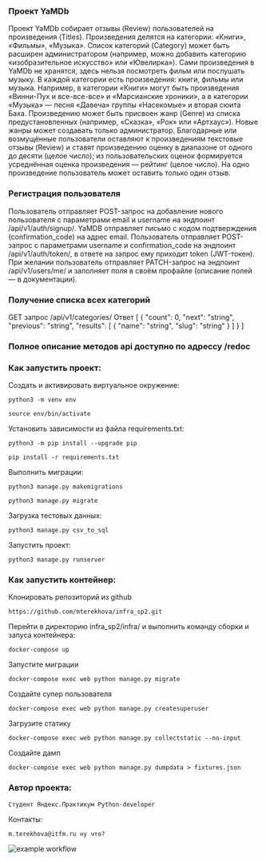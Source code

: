 ### Проект YaMDb

Проект YaMDb собирает отзывы (Review) пользователей на произведения (Titles). 
Произведения делятся на категории: «Книги», «Фильмы», «Музыка». Список категорий (Category) может быть расширен администратором (например, можно добавить категорию «изобразительное искусство» или «Ювелирка»).
Сами произведения в YaMDb не хранятся, здесь нельзя посмотреть фильм или послушать музыку.
В каждой категории есть произведения: книги, фильмы или музыка. Например, в категории «Книги» могут быть произведения «Винни-Пух и все-все-все» и «Марсианские хроники», а в категории «Музыка» — песня «Давеча» группы «Насекомые» и вторая сюита Баха.
Произведению может быть присвоен жанр (Genre) из списка предустановленных (например, «Сказка», «Рок» или «Артхаус»). Новые жанры может создавать только администратор.
Благодарные или возмущённые пользователи оставляют к произведениям текстовые отзывы (Review) и ставят произведению оценку в диапазоне от одного до десяти (целое число); из пользовательских оценок формируется усреднённая оценка произведения — рейтинг (целое число). На одно произведение пользователь может оставить только один отзыв.

### Регистрация пользователя
Пользователь отправляет POST-запрос на добавление нового пользователя с параметрами email и username на эндпоинт /api/v1/auth/signup/.
YaMDB отправляет письмо с кодом подтверждения (confirmation_code) на адрес email.
Пользователь отправляет POST-запрос с параметрами username и confirmation_code на эндпоинт /api/v1/auth/token/, в ответе на запрос ему приходит token (JWT-токен).
При желании пользователь отправляет PATCH-запрос на эндпоинт /api/v1/users/me/ и заполняет поля в своём профайле (описание полей — в документации).

### Получение списка всех категорий
GET запрос /api/v1/categories/
Ответ
[
  {
    "count": 0,
    "next": "string",
    "previous": "string",
    "results": [
      {
        "name": "string",
        "slug": "string"
      }
    ]
  }
]

### Полное описание методов api доступно по адрессу /redoc

### Как запустить проект:

Cоздать и активировать виртуальное окружение:

```
python3 -m venv env
```

```
source env/bin/activate
```

Установить зависимости из файла requirements.txt:

```
python3 -m pip install --upgrade pip
```

```
pip install -r requirements.txt
```

Выполнить миграции:

```
python3 manage.py makemigrations
```

```
python3 manage.py migrate
```

Загрузка тестовых данных:

```
python3 manage.py csv_to_sql
```

Запустить проект:

```
python3 manage.py runserver
```
### Как запустить контейнер:

Клонировать репозиторий из github

```
https://github.com/mterekhova/infra_sp2.git
```

Перейти в директорию infra_sp2/infra/ и выполнить команду сборки и запуса контейнера:

```
docker-compose up
```

Запустите миграции

```
docker-compose exec web python manage.py migrate
```

Создайте супер пользователя

```
docker-compose exec web python manage.py createsuperuser
```

Загрузите статику

```
docker-compose exec web python manage.py collectstatic --no-input
```

Создайте дамп

```
docker-compose exec web python manage.py dumpdata > fixtures.json
```

### Автор проекта:

```
Студент Яндекс.Практикум Python-developer
```

Контакты:

```
m.terekhova@itfm.ru ну что?
```

![example workflow](https://github.com/mterekhova/yamdb_final/actions/workflows/yamdb_workflow.yml/badge.svg?event=push)
